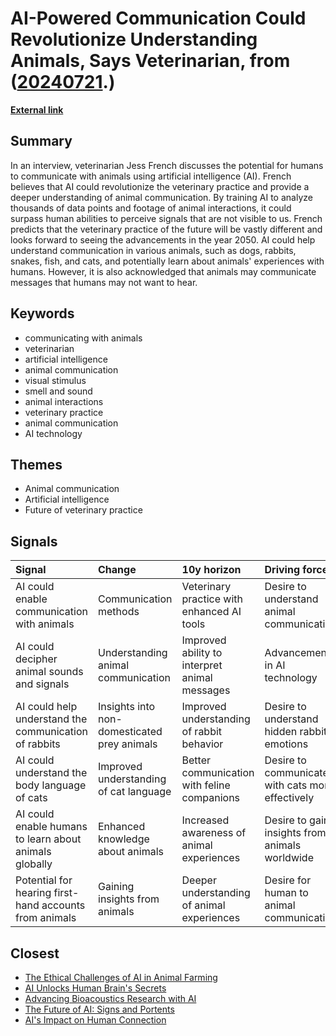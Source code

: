 # __AI-Powered Communication Could Revolutionize Understanding Animals, Says Veterinarian__, from ([20240721](https://kghosh.substack.com/p/20240721).)

__[External link](https://www.sciencefocus.com/news/talking-to-animals-ai?utm_source=substack&utm_medium=email)__



## Summary

In an interview, veterinarian Jess French discusses the potential for humans to communicate with animals using artificial intelligence (AI). French believes that AI could revolutionize the veterinary practice and provide a deeper understanding of animal communication. By training AI to analyze thousands of data points and footage of animal interactions, it could surpass human abilities to perceive signals that are not visible to us. French predicts that the veterinary practice of the future will be vastly different and looks forward to seeing the advancements in the year 2050. AI could help understand communication in various animals, such as dogs, rabbits, snakes, fish, and cats, and potentially learn about animals' experiences with humans. However, it is also acknowledged that animals may communicate messages that humans may not want to hear.

## Keywords

* communicating with animals
* veterinarian
* artificial intelligence
* animal communication
* visual stimulus
* smell and sound
* animal interactions
* veterinary practice
* animal communication
* AI technology

## Themes

* Animal communication
* Artificial intelligence
* Future of veterinary practice

## Signals

| Signal                                                 | Change                                      | 10y horizon                                   | Driving force                                    |
|:-------------------------------------------------------|:--------------------------------------------|:----------------------------------------------|:-------------------------------------------------|
| AI could enable communication with animals             | Communication methods                       | Veterinary practice with enhanced AI tools    | Desire to understand animal communication        |
| AI could decipher animal sounds and signals            | Understanding animal communication          | Improved ability to interpret animal messages | Advancements in AI technology                    |
| AI could help understand the communication of rabbits  | Insights into non-domesticated prey animals | Improved understanding of rabbit behavior     | Desire to understand hidden rabbit emotions      |
| AI could understand the body language of cats          | Improved understanding of cat language      | Better communication with feline companions   | Desire to communicate with cats more effectively |
| AI could enable humans to learn about animals globally | Enhanced knowledge about animals            | Increased awareness of animal experiences     | Desire to gain insights from animals worldwide   |
| Potential for hearing first-hand accounts from animals | Gaining insights from animals               | Deeper understanding of animal experiences    | Desire for human to animal communication         |

## Closest

* [The Ethical Challenges of AI in Animal Farming](7aa357540401ea845962adbd36627a80)
* [AI Unlocks Human Brain's Secrets](e43c70d1c8c34f4587722ef456132b41)
* [Advancing Bioacoustics Research with AI](d4bf4886c516db4ccba211674c96d7b9)
* [The Future of AI: Signs and Portents](3aaa975f44b2a607ef191978083cf2b8)
* [AI's Impact on Human Connection](729afaa8f8699c39b8d4b175d032fa41)